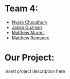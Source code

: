 # Team 4:
- [Nyara Choudhury](https://github.com/nyarac)
- [Jakob Guzman](https://github.com/)
- [Matthew Murrell](https://github.com/murrmc)
- [Matthew Romance](https://github.com/romamc62)

# Our Project:
insert project description here
